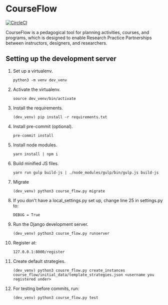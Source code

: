 # CourseFlow

[![CircleCI](https://circleci.com/gh/SALTISES4/CourseFlow.svg?style=svg)](https://circleci.com/gh/SALTISES4/CourseFlow)

CourseFlow is a pedagogical tool for planning activities, courses, and programs, which is designed to enable Research Practice Partnerships between instructors, designers, and researchers.

## Setting up the development server

1.  Set up a virtualenv.

        python3 -m venv dev_venv

2.  Activate the virtualenv.

        source dev_venv/bin/activate

3.  Install the requirements.

        (dev_venv) pip install -r requirements.txt

4.  Install pre-commit (optional).

        pre-commit install

5.  Install node modules.

        yarn install | npm i

6.  Build minified JS files.

        yarn run gulp build-js | ./node_modules/gulp/bin/gulp.js build-js

7.  Migrate

        (dev_venv) python3 course_flow.py migrate

8.  If you don't have a local_settings.py set up, change line 25 in settings.py to:

        DEBUG = True

9.  Run the Django development server.

        (dev_venv) python3 course_flow.py runserver

10. Register at:

        127.0.0.1:8000/register

11. Create default strategies.

        (dev_venv) python3 cousre_flow.py create_instances course_flow/initial_data/template_strategies.json <username you registered under>

12. For testing before commits, run:

        (dev_venv) python3 course_flow.py test
